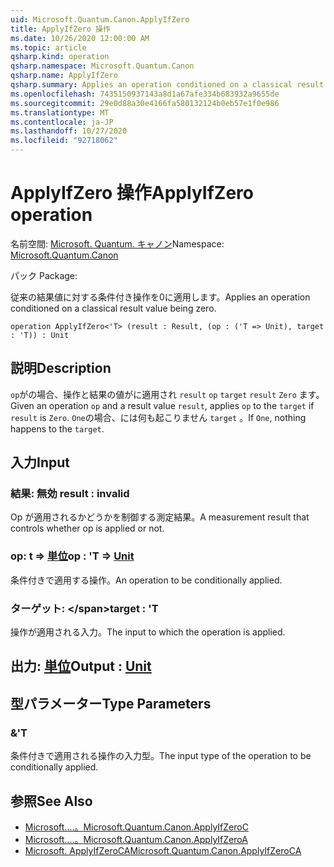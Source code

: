 ```yaml
---
uid: Microsoft.Quantum.Canon.ApplyIfZero
title: ApplyIfZero 操作
ms.date: 10/26/2020 12:00:00 AM
ms.topic: article
qsharp.kind: operation
qsharp.namespace: Microsoft.Quantum.Canon
qsharp.name: ApplyIfZero
qsharp.summary: Applies an operation conditioned on a classical result value being zero.
ms.openlocfilehash: 7435150937143a8d1a67afe334b683932a9655de
ms.sourcegitcommit: 29e0d88a30e4166fa580132124b0eb57e1f0e986
ms.translationtype: MT
ms.contentlocale: ja-JP
ms.lasthandoff: 10/27/2020
ms.locfileid: "92718062"
---
```

# <a name="applyifzero-operation"></a><span data-ttu-id="49be8-102">ApplyIfZero 操作</span><span class="sxs-lookup"><span data-stu-id="49be8-102">ApplyIfZero operation</span></span>

<span data-ttu-id="49be8-103">名前空間: [Microsoft. Quantum. キャノン](xref:Microsoft.Quantum.Canon)</span><span class="sxs-lookup"><span data-stu-id="49be8-103">Namespace: [Microsoft.Quantum.Canon](xref:Microsoft.Quantum.Canon)</span></span>

<span data-ttu-id="49be8-104">パック [](https://nuget.org/packages/)</span><span class="sxs-lookup"><span data-stu-id="49be8-104">Package: [](https://nuget.org/packages/)</span></span>


<span data-ttu-id="49be8-105">従来の結果値に対する条件付き操作を0に適用します。</span><span class="sxs-lookup"><span data-stu-id="49be8-105">Applies an operation conditioned on a classical result value being zero.</span></span>

```qsharp
operation ApplyIfZero<'T> (result : Result, (op : ('T => Unit), target : 'T)) : Unit
```


## <a name="description"></a><span data-ttu-id="49be8-106">説明</span><span class="sxs-lookup"><span data-stu-id="49be8-106">Description</span></span>

<span data-ttu-id="49be8-107">`op`がの場合、操作と結果の値がに適用され `result` `op` `target` `result` `Zero` ます。</span><span class="sxs-lookup"><span data-stu-id="49be8-107">Given an operation `op` and a result value `result`, applies `op` to the `target` if `result` is `Zero`.</span></span> <span data-ttu-id="49be8-108">`One`の場合、には何も起こりません `target` 。</span><span class="sxs-lookup"><span data-stu-id="49be8-108">If `One`, nothing happens to the `target`.</span></span>

## <a name="input"></a><span data-ttu-id="49be8-109">入力</span><span class="sxs-lookup"><span data-stu-id="49be8-109">Input</span></span>

### <a name="result--__invalidresult__"></a><span data-ttu-id="49be8-110">結果: __無効 <Result>__</span><span class="sxs-lookup"><span data-stu-id="49be8-110">result : __invalid<Result>__</span></span>

<span data-ttu-id="49be8-111">Op が適用されるかどうかを制御する測定結果。</span><span class="sxs-lookup"><span data-stu-id="49be8-111">A measurement result that controls whether op is applied or not.</span></span>


### <a name="op--t--unit"></a><span data-ttu-id="49be8-112">op: t => [単位](xref:microsoft.quantum.lang-ref.unit)</span><span class="sxs-lookup"><span data-stu-id="49be8-112">op : 'T => [Unit](xref:microsoft.quantum.lang-ref.unit)</span></span> 

<span data-ttu-id="49be8-113">条件付きで適用する操作。</span><span class="sxs-lookup"><span data-stu-id="49be8-113">An operation to be conditionally applied.</span></span>


### <a name="target--t"></a><span data-ttu-id="49be8-114">ターゲット: \</span><span class="sxs-lookup"><span data-stu-id="49be8-114">target : 'T</span></span>

<span data-ttu-id="49be8-115">操作が適用される入力。</span><span class="sxs-lookup"><span data-stu-id="49be8-115">The input to which the operation is applied.</span></span>



## <a name="output--unit"></a><span data-ttu-id="49be8-116">出力: [単位](xref:microsoft.quantum.lang-ref.unit)</span><span class="sxs-lookup"><span data-stu-id="49be8-116">Output : [Unit](xref:microsoft.quantum.lang-ref.unit)</span></span>



## <a name="type-parameters"></a><span data-ttu-id="49be8-117">型パラメーター</span><span class="sxs-lookup"><span data-stu-id="49be8-117">Type Parameters</span></span>

### <a name="t"></a><span data-ttu-id="49be8-118">&</span><span class="sxs-lookup"><span data-stu-id="49be8-118">'T</span></span>

<span data-ttu-id="49be8-119">条件付きで適用される操作の入力型。</span><span class="sxs-lookup"><span data-stu-id="49be8-119">The input type of the operation to be conditionally applied.</span></span>

## <a name="see-also"></a><span data-ttu-id="49be8-120">参照</span><span class="sxs-lookup"><span data-stu-id="49be8-120">See Also</span></span>

- [<span data-ttu-id="49be8-121">Microsoft....。</span><span class="sxs-lookup"><span data-stu-id="49be8-121">Microsoft.Quantum.Canon.ApplyIfZeroC</span></span>](xref:Microsoft.Quantum.Canon.ApplyIfZeroC)
- [<span data-ttu-id="49be8-122">Microsoft....。</span><span class="sxs-lookup"><span data-stu-id="49be8-122">Microsoft.Quantum.Canon.ApplyIfZeroA</span></span>](xref:Microsoft.Quantum.Canon.ApplyIfZeroA)
- [<span data-ttu-id="49be8-123">Microsoft. ApplyIfZeroCA</span><span class="sxs-lookup"><span data-stu-id="49be8-123">Microsoft.Quantum.Canon.ApplyIfZeroCA</span></span>](xref:Microsoft.Quantum.Canon.ApplyIfZeroCA)